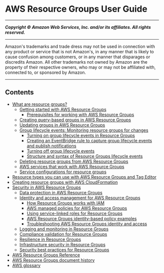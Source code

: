 # AWS Resource Groups User Guide

-----
*****Copyright &copy; Amazon Web Services, Inc. and/or its affiliates. All rights reserved.*****

-----
Amazon's trademarks and trade dress may not be used in
connection with any product or service that is not Amazon's,
in any manner that is likely to cause confusion among customers,
or in any manner that disparages or discredits Amazon. All other
trademarks not owned by Amazon are the property of their respective
owners, who may or may not be affiliated with, connected to, or
sponsored by Amazon.

-----
## Contents
+ [What are resource groups?](resource-groups.md)
   + [Getting started with AWS Resource Groups](gettingstarted.md)
      + [Prerequisites for working with AWS Resource Groups](gettingstarted-prereqs.md)
   + [Creating query-based groups in AWS Resource Groups](gettingstarted-query.md)
   + [Updating groups in AWS Resource Groups](updating-resource-groups.md)
   + [Group lifecycle events: Monitoring resource groups for changes](monitor-groups.md)
      + [Turning on group lifecycle events in Resource Groups](monitor-groups-turn-on.md)
      + [Creating an EventBridge rule to capture group lifecycle events and publish notifications](monitor-groups-create-rule.md)
      + [Turning off group lifecycle events](monitor-groups-turn-off.md)
      + [Structure and syntax of Resource Groups lifecycle events](monitor-groups-syntax.md)
   + [Deleting resource groups from AWS Resource Groups](deleting-resource-groups.md)
   + [AWS services that work with AWS Resource Groups](integrated-services-list.md)
   + [Service configurations for resource groups](about-slg.md)
+ [Resource types you can use with AWS Resource Groups and Tag Editor](supported-resources.md)
+ [Creating resource groups with AWS CloudFormation](creating-resources-with-cloudformation.md)
+ [Security in AWS Resource Groups](security.md)
   + [Data protection in AWS Resource Groups](security_data-protection.md)
   + [Identity and access management for AWS Resource Groups](security-iam.md)
      + [How Resource Groups works with IAM](security_iam_service-with-iam.md)
      + [AWS managed policies for AWS Resource Groups](security_iam_awsmanpol.md)
      + [Using service-linked roles for Resource Groups](security_iam_service-linked-roles.md)
      + [AWS Resource Groups identity-based policy examples](security_iam_id-based-policy-examples.md)
      + [Troubleshooting AWS Resource Groups identity and access](security_iam_troubleshoot.md)
   + [Logging and monitoring in Resource Groups](security_logging-monitoring.md)
   + [Compliance validation for Resource Groups](security_compliance.md)
   + [Resilience in Resource Groups](security_resilience.md)
   + [Infrastructure security in Resource Groups](security_infrastructure.md)
   + [Security best practices for Resource Groups](security_best-practices.md)
+ [AWS Resource Groups Reference](reference.md)
+ [AWS Resource Groups document history](doc-history.md)
+ [AWS glossary](glossary.md)